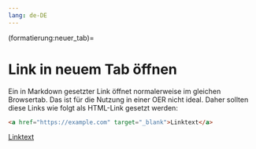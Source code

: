 ```yaml
---
lang: de-DE
---
```


(formatierung:neuer_tab)=
# Link in neuem Tab öffnen

Ein in Markdown gesetzter Link öffnet normalerweise im gleichen Browsertab. Das ist für die Nutzung in einer OER nicht ideal. Daher sollten diese Links wie folgt als HTML-Link gesetzt werden:
```html
<a href="https://example.com" target="_blank">Linktext</a>
```
<a href="https://example.com" target="_blank">Linktext</a>